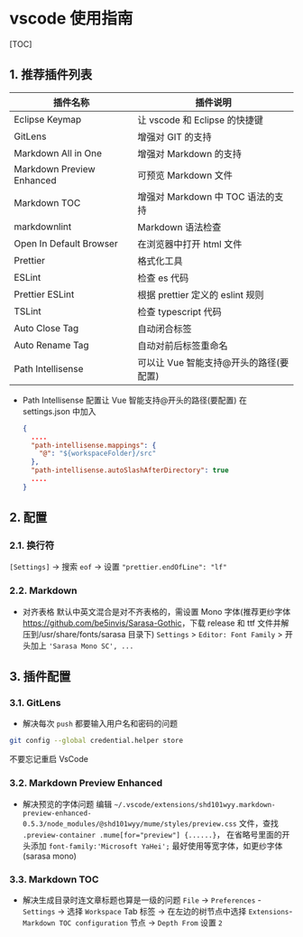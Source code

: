 # vscode 使用指南

[TOC]

## 1. 推荐插件列表

| 插件名称                  | 插件说明                               |
| ------------------------- | -------------------------------------- |
| Eclipse Keymap            | 让 vscode 和 Eclipse 的快捷键          |
| GitLens                   | 增强对 GIT 的支持                      |
| Markdown All in One       | 增强对 Markdown 的支持                 |
| Markdown Preview Enhanced | 可预览 Markdown 文件                   |
| Markdown TOC              | 增强对 Markdown 中 TOC 语法的支持      |
| markdownlint              | Markdown 语法检查                      |
| Open In Default Browser   | 在浏览器中打开 html 文件               |
| Prettier                  | 格式化工具                             |
| ESLint                    | 检查 es 代码                           |
| Prettier ESLint           | 根据 prettier 定义的 eslint 规则       |
| TSLint                    | 检查 typescript 代码                   |
| Auto Close Tag            | 自动闭合标签                           |
| Auto Rename Tag           | 自动对前后标签重命名                   |
| Path Intellisense         | 可以让 Vue 智能支持@开头的路径(要配置) |

- Path Intellisense 配置让 Vue 智能支持@开头的路径(要配置)
  在 settings.json 中加入
  ```json
  {
    ....
    "path-intellisense.mappings": {
      "@": "${workspaceFolder}/src"
    },
    "path-intellisense.autoSlashAfterDirectory": true
    ....
  }
  ```

## 2. 配置

### 2.1. 换行符

`[Settings]` -> 搜索 `eof` -> 设置 `"prettier.endOfLine": "lf"`

### 2.2. Markdown

- 对齐表格
  默认中英文混合是对不齐表格的，需设置 Mono 字体(推荐更纱字体<https://github.com/be5invis/Sarasa-Gothic>，下载 release 和 ttf 文件并解压到/usr/share/fonts/sarasa 目录下)
  `Settings` > `Editor: Font Family` > 开头加上 `'Sarasa Mono SC', ...`

## 3. 插件配置

### 3.1. GitLens

- 解决每次 `push` 都要输入用户名和密码的问题

```sh
git config --global credential.helper store
```

不要忘记重启 VsCode

### 3.2. Markdown Preview Enhanced

- 解决预览的字体问题
  编辑 `~/.vscode/extensions/shd101wyy.markdown-preview-enhanced-0.5.3/node_modules/@shd101wyy/mume/styles/preview.css` 文件，查找 `.preview-container .mume[for="preview"] {......}`， 在省略号里面的开头添加 `font-family:'Microsoft YaHei';`
  最好使用等宽字体，如更纱字体(sarasa mono)

### 3.3. Markdown TOC

- 解决生成目录时连文章标题也算是一级的问题
  `File` -> `Preferences` - `Settings` -> 选择 `Workspace` Tab 标签 -> 在左边的树节点中选择 `Extensions`-`Markdown TOC configuration` 节点 -> `Depth From` 设置 `2`
